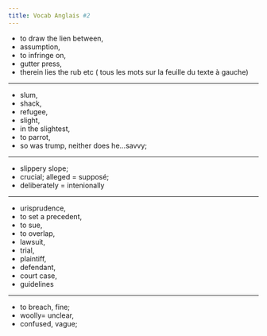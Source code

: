 ```yaml
---
title: Vocab Anglais #2
---
```


- to draw the lien between,
- assumption,
- to infringe on, 
- gutter press,
- therein lies the rub etc ( tous les mots sur la feuille du texte à gauche)

---
- slum, 
- shack, 
- refugee, 
- slight, 
- in the slightest, 
- to parrot, 
- so was trump, neither does he...savvy; 

---
- slippery slope;
- crucial; alleged = supposé;
- deliberately = intenionally

---
- urisprudence,
- to set a precedent,
- to sue,
- to overlap,
- lawsuit, 
- trial, 
- plaintiff, 
- defendant, 
- court case, 
- guidelines

---

- to breach, fine;
- woolly= unclear, 
- confused, vague;
